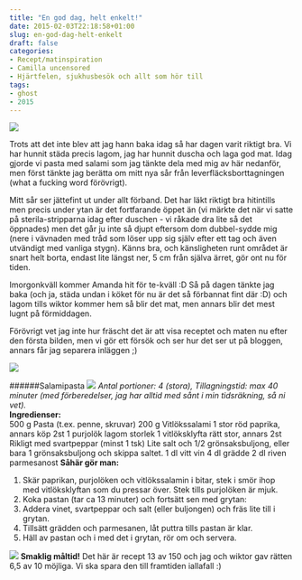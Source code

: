 ```yaml
---
title: "En god dag, helt enkelt!"
date: 2015-02-03T22:18:58+01:00
slug: en-god-dag-helt-enkelt
draft: false
categories:
- Recept/matinspiration
- Camilla uncensored
- Hjärtfelen, sjukhusbesök och allt som hör till
tags:
- ghost
- 2015
---
```


![](/assets/images/ghost/2015/02/20150203_230430.jpg)

Trots att det inte blev att jag hann baka idag så har dagen varit riktigt bra. Vi har hunnit städa precis lagom, jag har hunnit duscha och laga god mat. Idag gjorde vi pasta med salami som jag tänkte dela med mig av här nedanför, men först tänkte jag berätta om mitt nya sår från leverfläcksborttagningen (what a fucking word förövrigt).

Mitt sår ser jättefint ut under allt förband. Det har läkt riktigt bra hitintills men precis under ytan är det fortfarande öppet än (vi märkte det när vi satte på sterila-stripparna idag efter duschen - vi råkade dra lite så det öppnades) men det går ju inte så djupt eftersom dom dubbel-sydde mig (nere i vävnaden med tråd som löser upp sig själv efter ett tag och även utvändigt med vanliga stygn).
Känns bra, och känsligheten runt området är snart helt borta, endast lite längst ner, 5 cm från själva ärret, gör ont nu för tiden.

Imorgonkväll kommer Amanda hit för te-kväll :D Så på dagen tänkte jag baka (och ja, städa undan i köket för nu är det så förbannat fint där :D) och lagom tills wiktor kommer hem så blir det mat, men annars blir det mest lugnt på förmiddagen.

Förövrigt vet jag inte hur fräscht det är att visa receptet och maten nu efter den första bilden, men vi gör ett försök och ser hur det ser ut på bloggen, annars får jag separera inläggen ;)

![](/assets/images/ghost/2015/02/avdelare-3.jpg)

######Salamipasta
![](/assets/images/ghost/2015/02/20150203_170233.jpg)
*Antal portioner: 4 (stora), Tillagningstid: max 40 minuter (med förberedelser, jag har alltid med sånt i min tidsräkning, så ni vet).*<br>
**Ingredienser:**<br>
500 g Pasta (t.ex. penne, skruvar)
200 g Vitlökssalami
1 stor röd paprika, annars köp 2st
1 purjolök lagom storlek
1 vitlöksklyfta rätt stor, annars 2st
Rikligt med svartpeppar (minst 1 tsk)
Lite salt och 1/2 grönsaksbuljong, eller bara 1 grönsaksbuljong och skippa saltet.
1 dl vitt vin
4 dl grädde
2 dl riven parmesanost
**Såhär gör man:**<br>
1. Skär paprikan, purjolöken och vitlökssalamin i bitar, stek i smör ihop med vitlöksklyftan som du pressar över. Stek tills purjolöken är mjuk.
2. Koka pastan (tar ca 13 minuter) och fortsätt sen med grytan:
3. Addera vinet, svartpeppar och salt (eller buljongen) och fräs lite till i grytan.
4. Tillsätt grädden och parmesanen, låt puttra tills pastan är klar.
5. Häll av pastan och i med det i grytan, rör om och servera.

![](/assets/images/ghost/2015/02/20150203_170256.jpg)
**Smaklig måltid!** Det här är recept 13 av 150 och jag och wiktor gav rätten 6,5 av 10 möjliga. Vi ska spara den till framtiden iallafall :)




